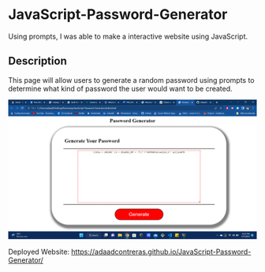# JavaScript-Password-Generator
Using prompts, I was able to make a interactive website using JavaScript.

## Description
This page will allow users to generate a random password using prompts to determine what kind of password the user would want to be created.

![Img](./assets/images/password.png)

Deployed Website: https://adaadcontreras.github.io/JavaScript-Password-Generator/



